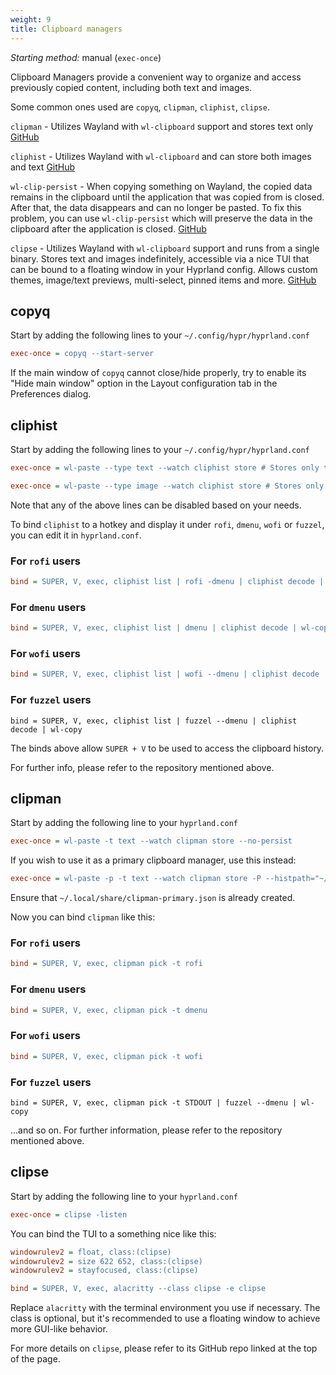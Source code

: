 ```yaml
---
weight: 9
title: Clipboard managers
---
```


_Starting method:_ manual (`exec-once`)

Clipboard Managers provide a convenient way to organize and access previously
copied content, including both text and images.

Some common ones used are `copyq`, `clipman`, `cliphist`, `clipse`.

`clipman` - Utilizes Wayland with `wl-clipboard` support and stores text only
[GitHub](https://github.com/chmouel/clipman)

`cliphist` - Utilizes Wayland with `wl-clipboard` and can store both images and
text [GitHub](https://github.com/sentriz/cliphist)

`wl-clip-persist` - When copying something on Wayland, the copied data remains
in the clipboard until the application that was copied from is closed.
After that, the data disappears and can no longer be pasted.
To fix this problem, you can use `wl-clip-persist` which will preserve the data
in the clipboard after the application is closed.
[GitHub](https://github.com/Linus789/wl-clip-persist)

`clipse` - Utilizes Wayland with `wl-clipboard` support and runs from a single
binary. Stores text and images indefinitely, accessible via a nice TUI that can
be bound to a floating window in your Hyprland config. Allows custom themes,
image/text previews, multi-select, pinned items and more.
[GitHub](https://github.com/savedra1/clipse)

## copyq

Start by adding the following lines to your `~/.config/hypr/hyprland.conf`

```ini
exec-once = copyq --start-server
```

If the main window of `copyq` cannot close/hide properly, try to enable its
"Hide main window" option in the Layout configuration tab in the Preferences
dialog.

## cliphist

Start by adding the following lines to your `~/.config/hypr/hyprland.conf`

```ini
exec-once = wl-paste --type text --watch cliphist store # Stores only text data

exec-once = wl-paste --type image --watch cliphist store # Stores only image data
```

Note that any of the above lines can be disabled based on your needs.

To bind `cliphist` to a hotkey and display it under `rofi`, `dmenu`, `wofi` or `fuzzel`,
you can edit it in `hyprland.conf`.

### For `rofi` users

```ini
bind = SUPER, V, exec, cliphist list | rofi -dmenu | cliphist decode | wl-copy
```

### For `dmenu` users

```ini
bind = SUPER, V, exec, cliphist list | dmenu | cliphist decode | wl-copy
```

### For `wofi` users

```ini
bind = SUPER, V, exec, cliphist list | wofi --dmenu | cliphist decode | wl-copy
```

### For `fuzzel` users

```ìni
bind = SUPER, V, exec, cliphist list | fuzzel --dmenu | cliphist decode | wl-copy
```

The binds above allow `SUPER + V` to be used to access the clipboard history.

For further info, please refer to the repository mentioned above.

## clipman

Start by adding the following line to your `hyprland.conf`

```ini
exec-once = wl-paste -t text --watch clipman store --no-persist
```

If you wish to use it as a primary clipboard manager, use this instead:

```ini
exec-once = wl-paste -p -t text --watch clipman store -P --histpath="~/.local/share/clipman-primary.json"
```

Ensure that `~/.local/share/clipman-primary.json` is already created.

Now you can bind `clipman` like this:

### For `rofi` users

```ini
bind = SUPER, V, exec, clipman pick -t rofi
```

### For `dmenu` users

```ini
bind = SUPER, V, exec, clipman pick -t dmenu
```

### For `wofi` users

```ini
bind = SUPER, V, exec, clipman pick -t wofi
```

### For `fuzzel` users

```ìni
bind = SUPER, V, exec, clipman pick -t STDOUT | fuzzel --dmenu | wl-copy
```

...and so on. For further information, please refer to the repository
mentioned above.

## clipse

Start by adding the following line to your `hyprland.conf`

```ini
exec-once = clipse -listen
```

You can bind the TUI to a something nice like this:

```ini
windowrulev2 = float, class:(clipse)
windowrulev2 = size 622 652, class:(clipse)
windowrulev2 = stayfocused, class:(clipse)

bind = SUPER, V, exec, alacritty --class clipse -e clipse
```

Replace `alacritty` with the terminal environment you use if necessary. The
class is optional, but it's recommended to use a floating window to achieve more
GUI-like behavior.

For more details on `clipse`, please refer to its GitHub repo linked at the top
of the page.
